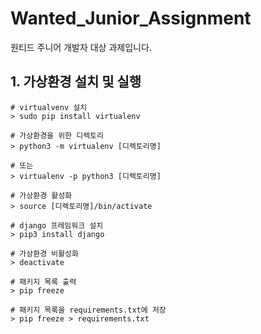 # Wanted_Junior_Assignment
원티드 주니어 개발자 대상 과제입니다.

## 1. 가상환경 설치 및 실행
```shell
# virtualvenv 설치
> sudo pip install virtualenv

# 가상환경을 위한 디렉토리
> python3 -m virtualenv [디렉토리명]

# 또는
> virtualenv -p python3 [디렉토리명]

# 가상환경 활성화
> source [디렉토리명]/bin/activate

# django 프레임워크 설치
> pip3 install django

# 가상환경 비활성화
> deactivate

# 패키지 목록 출력
> pip freeze

# 패키지 목록을 requirements.txt에 저장
> pip freeze > requirements.txt
```
